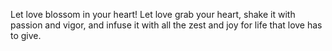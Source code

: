 Let love blossom in your heart! Let love grab your heart, shake it with passion and vigor, and infuse it with all the zest and joy for life that love has to give.
